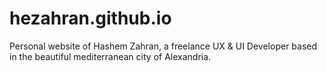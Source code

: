 hezahran.github.io
==================

Personal website of Hashem Zahran, a freelance UX &amp; UI Developer based in the beautiful mediterranean city of Alexandria.
